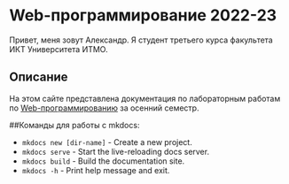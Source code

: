 # Web-программирование 2022-23 

Привет, меня зовут Александр. Я студент третьего курса факультета ИКТ Университета ИТМО.

## Описание
На этом сайте представлена документация по лабораторным работам
по [Web-программированию](https://github.com/Aleksandrosius/ITMO_ICT_WebDevelopment_2022-2023) 
за осенний семестр. 

##Команды для работы с mkdocs:
* `mkdocs new [dir-name]` - Create a new project.
* `mkdocs serve` - Start the live-reloading docs server.
* `mkdocs build` - Build the documentation site.
* `mkdocs -h` - Print help message and exit.
